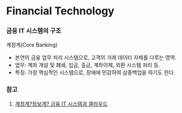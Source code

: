 # Financial Technology  
  
### 금융  IT 시스템의 구조  
계정계(Core Banking)  
- 본연의 금융 업무 처리 시스템으로, 고객의 거래 데이터 자체를 다루는 영역.  
- 업무: 계좌 개설 및 폐쇄, 입금, 출금, 계좌이체, 외환 시스템 처리 등.  
- 특징: 가장 핵심적인 시스템으로, 장애에 민감하여 삼중백업을 하기도 한다.  
  
### 참고  
1. [계정계?정보계? 금융 IT 시스템과 클라우드](https://it-ist.tistory.com/m/171)  